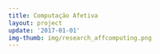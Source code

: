 ```yaml
---
title: Computação Afetiva
layout: project
update: '2017-01-01'
img-thumb: img/research_affcomputing.png
---
```


